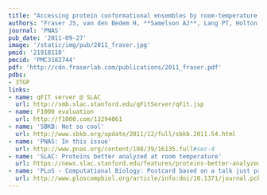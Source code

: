 ```yaml
---
title: "Accessing protein conformational ensembles by room-temperature X-ray crystallography"
authors: "Fraser JS, van den Bedem H, **Samelson AJ**, Lang PT, Holton JM, Echols N, Alber T"
journal: 'PNAS'
pub_date: '2011-09-27'
image: '/static/img/pub/2011_fraser.jpg'
pmid: '21918110'
pmcid: 'PMC3182744'
pdf: 'http://cdn.fraserlab.com/publications/2011_fraser.pdf'
pdbs:
- 3TGP
links:
- name: qFIT server @ SLAC
  url: http://smb.slac.stanford.edu/qFitServer/qFit.jsp
- name: F1000 evaluation
  url: http://f1000.com/13294061
- name: 'SBKB: Not so cool'
  url: http://www.sbkb.org/update/2011/12/full/sbkb.2011.54.html
- name: 'PNAS: In this issue'
  url: http://www.pnas.org/content/108/39/16135.full#sec-4
- name: 'SLAC: Proteins better analyzed at room temperature'
  url: https://news.slac.stanford.edu/features/proteins-better-analyzed-room-temperature-report-finds
- name: 'PLoS - Computational Biology: Postcard based on a talk just prior to publication'
  url: http://www.ploscompbiol.org/article/info:doi/10.1371/journal.pcbi.1002000#s3
---
```

